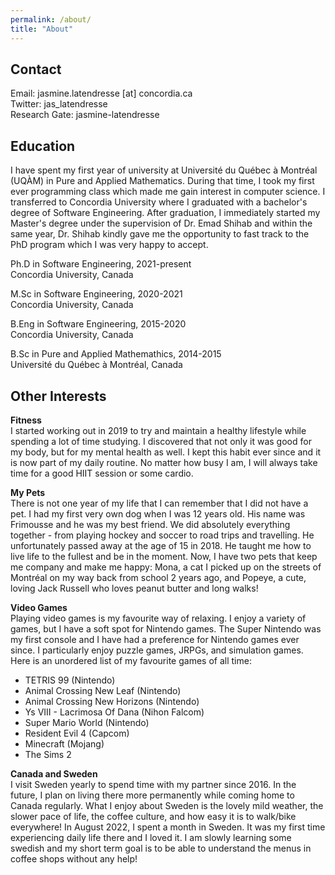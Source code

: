 ```yaml
---
permalink: /about/
title: "About"
---
```


## Contact

Email: jasmine.latendresse [at] concordia.ca<br>
Twitter: jas_latendresse<br>
Research Gate: jasmine-latendresse

## Education

I have spent my first year of university at Université du Québec à Montréal (UQÀM) in Pure and Applied Mathematics. During that time, I took my first ever programming class which made me gain interest in computer science. I transferred to Concordia University where I graduated with a bachelor's degree of Software Engineering. After graduation, I immediately started my Master's degree under the supervision of Dr. Emad Shihab and within the same year, Dr. Shihab kindly gave me the opportunity to fast track to the PhD program which I was very happy to accept. 

Ph.D in Software Engineering, 2021-present
<br>Concordia University, Canada

M.Sc in Software Engineering, 2020-2021
<br>Concordia University, Canada

B.Eng in Software Engineering, 2015-2020
<br>Concordia University, Canada

B.Sc in Pure and Applied Mathemathics, 2014-2015
<br>Université du Québec à Montréal, Canada

## Other Interests

**Fitness** 
<br>I started working out in 2019 to try and maintain a healthy lifestyle while spending a lot of time studying. I discovered that not only it was good for my body, but for my mental health as well. I kept this habit ever since and it is now part of my daily routine. No matter how busy I am, I will always take time for a good HIIT session or some cardio. 

**My Pets**
<br>There is not one year of my life that I can remember that I did not have a pet. I had my first very own dog when I was 12 years old. His name was Frimousse and he was my best friend. We did absolutely everything together - from playing hockey and soccer to road trips and travelling. He unfortunately passed away at the age of 15 in 2018. He taught me how to live life to the fullest and be in the moment. Now, I have two pets that keep me company and make me happy: Mona, a cat I picked up on the streets of Montréal on my way back from school 2 years ago, and Popeye, a cute, loving Jack Russell who loves peanut butter and long walks! 

**Video Games** 
<br>Playing video games is my favourite way of relaxing. I enjoy a variety of games, but I have a soft spot for Nintendo games. The Super Nintendo was my first console and I have had a preference for Nintendo games ever since. I particularly enjoy puzzle games, JRPGs, and simulation games. Here is an unordered list of my favourite games of all time: 

- TETRIS 99 (Nintendo)
- Animal Crossing New Leaf (Nintendo)
- Animal Crossing New Horizons (Nintendo)
- Ys VIII - Lacrimosa Of Dana (Nihon Falcom)
- Super Mario World (Nintendo)
- Resident Evil 4 (Capcom)
- Minecraft (Mojang)
- The Sims 2

**Canada and Sweden**
<br>I visit Sweden yearly to spend time with my partner since 2016. In the future, I plan on living there more permanently while coming home to Canada regularly. What I enjoy about Sweden is the lovely mild weather, the slower pace of life, the coffee culture, and how easy it is to walk/bike everywhere! In August 2022, I spent a month in Sweden. It was my first time experiencing daily life there and I loved it. I am slowly learning some swedish and my short term goal is to be able to understand the menus in coffee shops without any help! 
